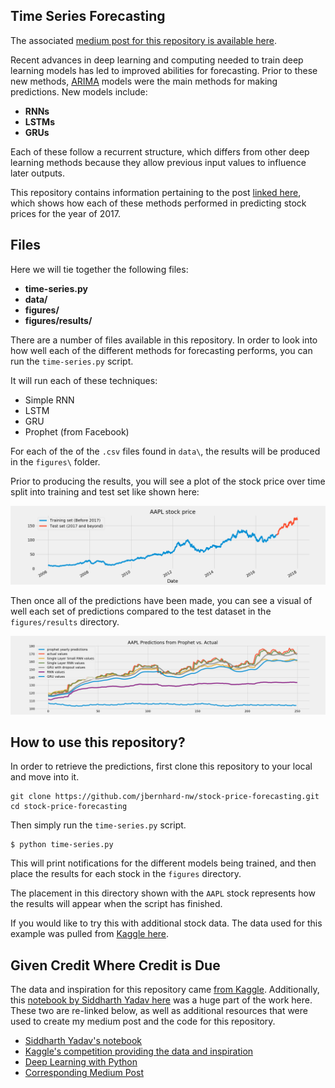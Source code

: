 ## Time Series Forecasting
The associated [medium post for this repository is available here](https://medium.com/@josh_2774/predicting-stock-prices-using-deep-learning-models-310b41cec90a).

Recent advances in deep learning and computing needed to train deep learning models has led to improved abilities for forecasting.  Prior to these new methods, [ARIMA](https://otexts.com/fpp2/arima.html) models were the main methods for making predictions. New models include:

* **RNNs**
* **LSTMs**
* **GRUs**

Each of these follow a recurrent structure, which differs from other deep learning methods because they allow previous input values to influence later outputs.

This repository contains information pertaining to the post [linked here](link_post_here), which shows how each of these methods performed in predicting stock prices for the year of 2017.

## Files

Here we will tie together the following files:

* **time-series.py**
* **data/**
* **figures/**
* **figures/results/**

There are a number of files available in this repository. In order to look into how well each of the different methods for forecasting performs, you can run the `time-series.py` script.  

It will run each of these techniques:

* Simple RNN
* LSTM
* GRU
* Prophet (from Facebook)

For each of the of the `.csv` files found in `data\`, the results will be produced in the `figures\` folder.

Prior to producing the results, you will see a plot of the stock price over time split into training and test set like shown here:

![AAPL time series](./figures/AAPL_train_test.png)

Then once all of the predictions have been made, you can see a visual of well each set of predictions compared to the test dataset in the `figures/results` directory.

![AAPL time series](./figures/results/AAPL_preds.png)



## How to use this repository?

In order to retrieve the predictions, first clone this repository to your local and move into it.

```
git clone https://github.com/jbernhard-nw/stock-price-forecasting.git
cd stock-price-forecasting
```

Then simply run the `time-series.py` script.

```
$ python time-series.py
```

This will print notifications for the different models being trained, and then place the results for each stock in the `figures` directory.

The placement in this directory shown with the `AAPL` stock represents how the results will appear when the script has finished.

If you would like to try this with additional stock data.  The data used for this example was pulled from [Kaggle here](https://www.kaggle.com/szrlee/stock-time-series-20050101-to-20171231).

## Given Credit Where Credit is Due
The data and inspiration for this repository came [from Kaggle](https://www.kaggle.com/szrlee/stock-time-series-20050101-to-20171231).  Additionally, this [notebook by Siddharth Yadav here](https://www.kaggle.com/thebrownviking20/intro-to-recurrent-neural-networks-lstm-gru) was a huge part of the work here.  These two are re-linked below, as well as additional resources that were used to create my medium post and the code for this repository.

- [Siddharth Yadav's notebook](https://www.kaggle.com/thebrownviking20/intro-to-recurrent-neural-networks-lstm-gru)
- [Kaggle's competition providing the data and inspiration](https://www.kaggle.com/szrlee/stock-time-series-20050101-to-20171231)
- [Deep Learning with Python](https://tanthiamhuat.files.wordpress.com/2018/03/deeplearningwithpython.pdf)
- [Corresponding Medium Post](https://medium.com/@josh_2774/predicting-stock-prices-using-deep-learning-models-310b41cec90a)
